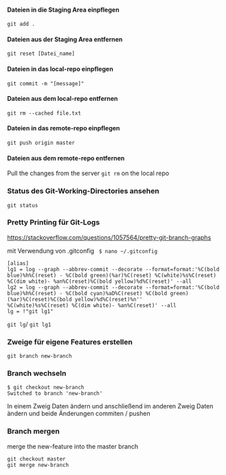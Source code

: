 #### Dateien in die Staging Area einpflegen

```
git add .
```

#### Dateien aus der Staging Area entfernen

```
git reset [Datei_name]
```

#### Dateien in das local-repo einpflegen

```
git commit -m "[message]"
```

#### Dateien aus dem local-repo entfernen

```
git rm --cached file.txt
```

#### Dateien in das remote-repo einpflegen

```
git push origin master
```

#### Dateien aus dem remote-repo entfernen

Pull the changes from the server ```git rm``` on the local repo

### Status des Git-Working-Directories ansehen

```
git status
```

### Pretty Printing für Git-Logs

<https://stackoverflow.com/questions/1057564/pretty-git-branch-graphs>

 mit Verwendung von .gitconfig
``` $ nano ~/.gitconfig```
```
[alias]
lg1 = log --graph --abbrev-commit --decorate --format=format:'%C(bold blue)%h%C(reset) - %C(bold green)(%ar)%C(reset) %C(white)%s%C(reset) %C(dim white)- %an%C(reset)%C(bold yellow)%d%C(reset)' --all
lg2 = log --graph --abbrev-commit --decorate --format=format:'%C(bold blue)%h%C(reset) - %C(bold cyan)%aD%C(reset) %C(bold green)(%ar)%C(reset)%C(bold yellow)%d%C(reset)%n''          %C(white)%s%C(reset) %C(dim white)- %an%C(reset)' --all
lg = !"git lg1"
```
```git lg```/ ```git lg1```

### Zweige für eigene Features erstellen

````
git branch new-branch
````

### Branch wechseln

```
$ git checkout new-branch
Switched to branch 'new-branch'
```

In einem Zweig Daten ändern und anschließend im anderen Zweig Daten ändern und beide Änderungen commiten / pushen

### Branch mergen

merge the new-feature into the master branch
```
git checkout master
git merge new-branch
```


